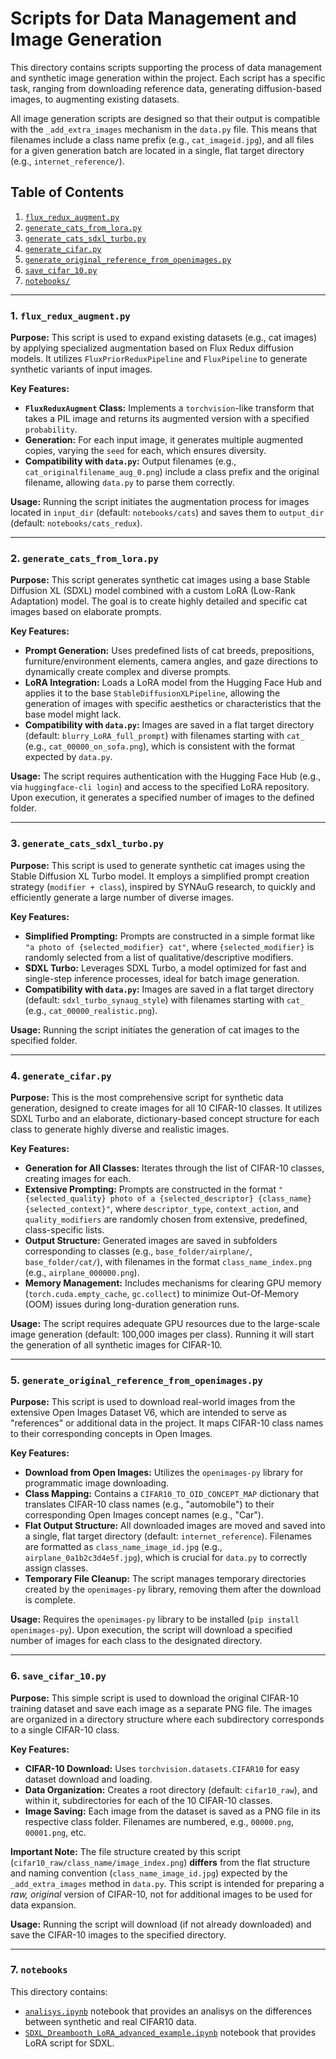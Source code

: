 # Scripts for Data Management and Image Generation

This directory contains scripts supporting the process of data management and synthetic image generation within the project. Each script has a specific task, ranging from downloading reference data, generating diffusion-based images, to augmenting existing datasets.

All image generation scripts are designed so that their output is compatible with the `_add_extra_images` mechanism in the `data.py` file. This means that filenames include a class name prefix (e.g., `cat_imageid.jpg`), and all files for a given generation batch are located in a single, flat target directory (e.g., `internet_reference/`).

## Table of Contents

1.  [`flux_redux_augment.py`](#1-flux_redux_augmentpy)
2.  [`generate_cats_from_lora.py`](#2-generate_cats_from_lorapy)
3.  [`generate_cats_sdxl_turbo.py`](#3-generate_cats_sdxl_turbopy)
4.  [`generate_cifar.py`](#4-generate_cifarpy)
5.  [`generate_original_reference_from_openimages.py`](#5-generate-original-reference-from-openimagespy)
6.  [`save_cifar_10.py`](#6-save_cifar_10py)
7.  [`notebooks/`](#7-notebooks)

---

### 1. `flux_redux_augment.py`

**Purpose:** This script is used to expand existing datasets (e.g., cat images) by applying specialized augmentation based on Flux Redux diffusion models. It utilizes `FluxPriorReduxPipeline` and `FluxPipeline` to generate synthetic variants of input images.

**Key Features:**
-   **`FluxReduxAugment` Class:** Implements a `torchvision`-like transform that takes a PIL image and returns its augmented version with a specified `probability`.
-   **Generation:** For each input image, it generates multiple augmented copies, varying the `seed` for each, which ensures diversity.
-   **Compatibility with `data.py`:** Output filenames (e.g., `cat_originalfilename_aug_0.png`) include a class prefix and the original filename, allowing `data.py` to parse them correctly.

**Usage:** Running the script initiates the augmentation process for images located in `input_dir` (default: `notebooks/cats`) and saves them to `output_dir` (default: `notebooks/cats_redux`).

---

### 2. `generate_cats_from_lora.py`

**Purpose:** This script generates synthetic cat images using a base Stable Diffusion XL (SDXL) model combined with a custom LoRA (Low-Rank Adaptation) model. The goal is to create highly detailed and specific cat images based on elaborate prompts.

**Key Features:**
-   **Prompt Generation:** Uses predefined lists of cat breeds, prepositions, furniture/environment elements, camera angles, and gaze directions to dynamically create complex and diverse prompts.
-   **LoRA Integration:** Loads a LoRA model from the Hugging Face Hub and applies it to the base `StableDiffusionXLPipeline`, allowing the generation of images with specific aesthetics or characteristics that the base model might lack.
-   **Compatibility with `data.py`:** Images are saved in a flat target directory (default: `blurry_LoRA_full_prompt`) with filenames starting with `cat_` (e.g., `cat_00000_on_sofa.png`), which is consistent with the format expected by `data.py`.

**Usage:** The script requires authentication with the Hugging Face Hub (e.g., via `huggingface-cli login`) and access to the specified LoRA repository. Upon execution, it generates a specified number of images to the defined folder.

---

### 3. `generate_cats_sdxl_turbo.py`

**Purpose:** This script is used to generate synthetic cat images using the Stable Diffusion XL Turbo model. It employs a simplified prompt creation strategy (`modifier + class`), inspired by SYNAuG research, to quickly and efficiently generate a large number of diverse images.

**Key Features:**
-   **Simplified Prompting:** Prompts are constructed in a simple format like `"a photo of {selected_modifier} cat"`, where `{selected_modifier}` is randomly selected from a list of qualitative/descriptive modifiers.
-   **SDXL Turbo:** Leverages SDXL Turbo, a model optimized for fast and single-step inference processes, ideal for batch image generation.
-   **Compatibility with `data.py`:** Images are saved in a flat target directory (default: `sdxl_turbo_synaug_style`) with filenames starting with `cat_` (e.g., `cat_00000_realistic.png`).

**Usage:** Running the script initiates the generation of cat images to the specified folder.

---

### 4. `generate_cifar.py`

**Purpose:** This is the most comprehensive script for synthetic data generation, designed to create images for all 10 CIFAR-10 classes. It utilizes SDXL Turbo and an elaborate, dictionary-based concept structure for each class to generate highly diverse and realistic images.

**Key Features:**
-   **Generation for All Classes:** Iterates through the list of CIFAR-10 classes, creating images for each.
-   **Extensive Prompting:** Prompts are constructed in the format `"{selected_quality} photo of a {selected_descriptor} {class_name} {selected_context}"`, where `descriptor_type`, `context_action`, and `quality_modifiers` are randomly chosen from extensive, predefined, class-specific lists.
-   **Output Structure:** Generated images are saved in subfolders corresponding to classes (e.g., `base_folder/airplane/`, `base_folder/cat/`), with filenames in the format `class_name_index.png` (e.g., `airplane_000000.png`).
-   **Memory Management:** Includes mechanisms for clearing GPU memory (`torch.cuda.empty_cache`, `gc.collect`) to minimize Out-Of-Memory (OOM) issues during long-duration generation runs.

**Usage:** The script requires adequate GPU resources due to the large-scale image generation (default: 100,000 images per class). Running it will start the generation of all synthetic images for CIFAR-10.

---

### 5. `generate_original_reference_from_openimages.py`

**Purpose:** This script is used to download real-world images from the extensive Open Images Dataset V6, which are intended to serve as "references" or additional data in the project. It maps CIFAR-10 class names to their corresponding concepts in Open Images.

**Key Features:**
-   **Download from Open Images:** Utilizes the `openimages-py` library for programmatic image downloading.
-   **Class Mapping:** Contains a `CIFAR10_TO_OID_CONCEPT_MAP` dictionary that translates CIFAR-10 class names (e.g., "automobile") to their corresponding Open Images concept names (e.g., "Car").
-   **Flat Output Structure:** All downloaded images are moved and saved into a single, flat target directory (default: `internet_reference`). Filenames are formatted as `class_name_image_id.jpg` (e.g., `airplane_0a1b2c3d4e5f.jpg`), which is crucial for `data.py` to correctly assign classes.
-   **Temporary File Cleanup:** The script manages temporary directories created by the `openimages-py` library, removing them after the download is complete.

**Usage:** Requires the `openimages-py` library to be installed (`pip install openimages-py`). Upon execution, the script will download a specified number of images for each class to the designated directory.

---

### 6. `save_cifar_10.py`

**Purpose:** This simple script is used to download the original CIFAR-10 training dataset and save each image as a separate PNG file. The images are organized in a directory structure where each subdirectory corresponds to a single CIFAR-10 class.

**Key Features:**
-   **CIFAR-10 Download:** Uses `torchvision.datasets.CIFAR10` for easy dataset download and loading.
-   **Data Organization:** Creates a root directory (default: `cifar10_raw`), and within it, subdirectories for each of the 10 CIFAR-10 classes.
-   **Image Saving:** Each image from the dataset is saved as a PNG file in its respective class folder. Filenames are numbered, e.g., `00000.png`, `00001.png`, etc.

**Important Note:** The file structure created by this script (`cifar10_raw/class_name/image_index.png`) **differs** from the flat structure and naming convention (`class_name_image_id.jpg`) expected by the `_add_extra_images` method in `data.py`. This script is intended for preparing a *raw, original* version of CIFAR-10, not for additional images to be used for data expansion.

**Usage:** Running the script will download (if not already downloaded) and save the CIFAR-10 images to the specified directory.

---

### 7. `notebooks`

This directory contains:
- [`analisys.ipynb`](notebooks/analysis.ipynb) notebook that provides an analisys on the differences between synthetic and real CIFAR10 data.
- [`SDXL_Dreambooth_LoRA_advanced_example.ipynb`](notebooks/SDXL_Dreambooth_LoRA_advanced_example.ipynb) notebook that provides LoRA script for SDXL.